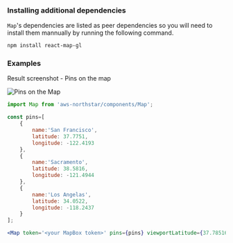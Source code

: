 ### Installing additional dependencies

`Map`'s dependencies are listed as peer dependencies so you will need to install them mannually by running the following command.
```bash
npm install react-map-gl
```

### Examples

Result screenshot - Pins on the map

![Pins on the Map](/img/example-map.png "Pins on the Map")

```jsx static
import Map from 'aws-northstar/components/Map';

const pins=[
    {
        name:'San Francisco',
        latitude: 37.7751, 
        longitude: -122.4193
    },
    {
        name:'Sacramento',
        latitude: 38.5816, 
        longitude: -121.4944
    },
    {
        name:'Los Angelas',
        latitude: 34.0522, 
        longitude: -118.2437
    }
];

<Map token='<your MapBox token>' pins={pins} viewportLatitude={37.785164} viewportLongitude={-122.4193}/>

```